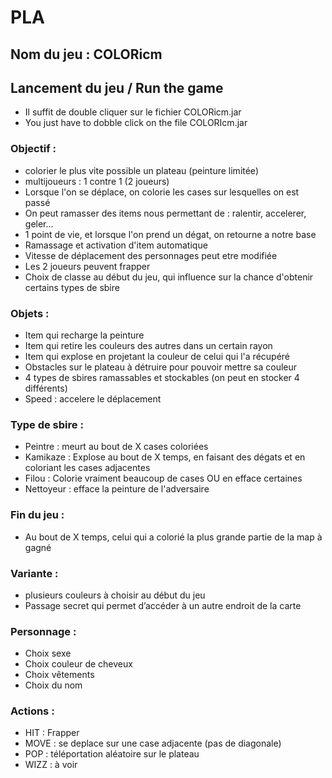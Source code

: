 # PLA
## Nom du jeu : COLORicm

## Lancement du jeu / Run the game

* Il suffit de double cliquer sur le fichier COLORicm.jar
* You just have to dobble click on the file COLORIcm.jar

### Objectif :
* colorier le plus vite possible un plateau (peinture limitée)
* multijoueurs : 1 contre 1 (2 joueurs)
* Lorsque l'on se déplace, on colorie les cases sur lesquelles on est passé
* On peut ramasser des items nous permettant de : ralentir, accelerer, geler...
* 1 point de vie, et lorsque l'on prend un dégat, on retourne a notre base
* Ramassage et activation d'item automatique
* Vitesse de déplacement des personnages peut etre modifiée
* Les 2 joueurs peuvent frapper
* Choix de classe au début du jeu, qui influence sur la chance d'obtenir certains types de sbire


###  Objets :
* Item qui recharge la peinture
* Item qui retire les couleurs des autres dans un certain rayon
* Item qui explose en projetant la couleur de celui qui l'a récupéré
* Obstacles sur le plateau à détruire pour pouvoir mettre sa couleur
* 4 types de sbires ramassables et stockables (on peut en stocker 4 différents)
* Speed : accelere le déplacement

###  Type de sbire :
* Peintre : meurt au bout de X cases coloriées
* Kamikaze : Explose au bout de X temps, en faisant des dégats et en coloriant les cases adjacentes
* Filou : Colorie vraiment beaucoup de cases OU en efface certaines
* Nettoyeur : efface la peinture de l'adversaire

### Fin du jeu : 
* Au bout de X temps, celui qui a colorié la plus grande partie de la map à gagné

### Variante :
* plusieurs couleurs à choisir au début du jeu
* Passage secret qui permet d’accéder à un autre endroit de la carte

### Personnage :
* Choix sexe
* Choix couleur de cheveux
* Choix vêtements
* Choix du nom

###  Actions :
* HIT : Frapper
* MOVE : se deplace sur une case adjacente (pas de diagonale)
* POP : téléportation aléatoire sur le plateau
* WIZZ : à voir
